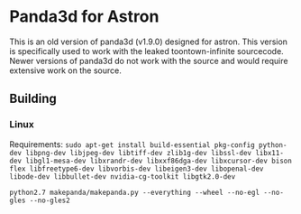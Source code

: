 # Panda3d for Astron

This is an old version of panda3d (v1.9.0) designed for astron. This version is specifically used to
work with the leaked toontown-infinite sourcecode. Newer versions of panda3d do not work with the source
and would require extensive work on the source.


## Building

### Linux

Requirements:
`sudo apt-get install build-essential pkg-config python-dev libpng-dev libjpeg-dev libtiff-dev zlib1g-dev libssl-dev libx11-dev libgl1-mesa-dev libxrandr-dev libxxf86dga-dev libxcursor-dev bison flex libfreetype6-dev libvorbis-dev libeigen3-dev libopenal-dev libode-dev libbullet-dev nvidia-cg-toolkit libgtk2.0-dev`

`python2.7 makepanda/makepanda.py --everything --wheel --no-egl --no-gles --no-gles2`